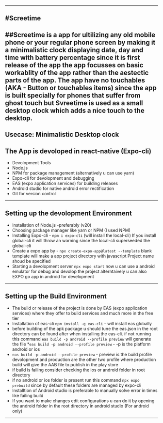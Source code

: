 ----------
#Screetime 
----------
##Screetime is a app for ultilizing any old mobile phone or your regular phone screen by making it a minimalistic clock displaying date, 
  day and time with battery percentage since it is first release of the app the app focusses on basic workablity of the app rather than 
  the aestectic parts of the app. The app have no touchables (AKA - Button or touchables items) since the app is built specially for 
  phones that suffer from ghost touch but Svreetime is used as a small desktop clock which adds a nice touch to the desktop.
----------
Usecase: Minimalistic Desktop clock
----------
The App is devoloped in react-native (Expo-cli)
----------
* Devolopment Tools
* Node.js 
* NPM for package management (alternatively u can use yarn)
* Expo-cli for devolopment and debugging
* EAS (expo application services) for building releases
* Android studio for native android error rectification
* Git for version control
----------
Setting up the devolopment Environment
----------
* Installation of Node.js -preferably (v20)
* Choosing package manager like yarn or NPM (I used NPM)
* Installing Expo-cli - `npm i expo-cli` (will install the local-cli)
  If you install global-cli it will throw an warning since the local-cli 
  superseeded the global-cli 
* Create a expo app by - `npx create-expo-app@latest --template` 
  blank template will make a app project directory with javascript 
  Project name shoud be specified
* Starting a devolopment server `npx expo start`
  now u can use a android emulator for debug and devolop the project 
  alterntaively u can also EXPO go app in android for development
----------
Setting up the Build Environment 
----------
* The build or release of the project is done by EAS (expo application services)
    where they offer to build services and much more in the free tier
* Installation of eas-cli  `npm install -g eas-cli` - will install eas globally 
* before building of the apk package u should tune the eas.json in the root directory 
  can be found after when installing the eas-cli. if not running this command 
  `eas build -p android --profile preview` will generate the file 
*`eas build -p android --profile preview` - -p is the platform android or ios 
* `eas build -p android --profile preview` - preview is the build profile 
  devolopment and production are the other two profile where production build 
  will give the AAB file to publish in the play store
* if build is failing consider checking the ios or android folder in root directory
* if no android or ios folder is present run this command `npx expo prebuild` since 
  by default these folders are managed by expo-cli
* Installtion of Android studio is preferable to manually solve error in times 
  like failing build
* If you want to make changes edit configurations u can do it by opening the android
  folder in the root directory in android studio (For android only)
---------


